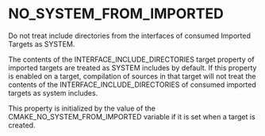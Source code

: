   

# NO_SYSTEM_FROM_IMPORTED  
Do not treat include directories from the interfaces of consumed
Imported Targets as SYSTEM.  

The contents of the INTERFACE_INCLUDE_DIRECTORIES target property
of imported targets are treated as SYSTEM includes by default.  If this
property is enabled on a target, compilation of sources in that target will
not treat the contents of the INTERFACE_INCLUDE_DIRECTORIES of consumed
imported targets as system includes.  

This property is initialized by the value of the
CMAKE_NO_SYSTEM_FROM_IMPORTED variable if it is set when a target
is created.  

